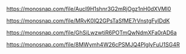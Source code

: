 https://monosnap.com/file/AucI9H1shnr3G2mRjOgz1nH0dXVMI0

https://monosnap.com/file/MRvK0lQ2GPsTaSfME7rVnstgFyIDdK

https://monosnap.com/file/GhSiLwzwtiR6POTmQwNdmXFa0rAD6a

https://monosnap.com/file/8MWymh4W26cPSMJQ4PlglyFuU1SG4R      